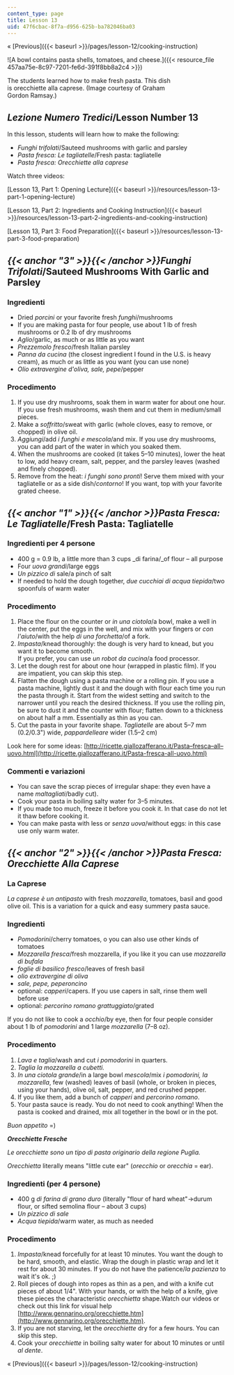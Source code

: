 ```yaml
---
content_type: page
title: Lesson 13
uid: 47f6cbac-8f7a-d956-625b-ba782046ba03
---
```


« [Previous]({{< baseurl >}}/pages/lesson-12/cooking-instruction)

![A bowl contains pasta shells, tomatoes, and cheese.]({{< resource_file 457aa75e-8c97-7201-fe6d-391f8bb8a2c4 >}})

The students learned how to make fresh pasta. This dish  
is orecchiette alla caprese. (Image courtesy of Graham  
Gordon Ramsay.)

_Lezione Numero Tredici_/Lesson Number 13
-----------------------------------------

In this lesson, students will learn how to make the following:

*   _Funghi trifolati_/Sauteed mushrooms with garlic and parsley
*   _Pasta fresca: Le tagliatelle_/Fresh pasta: tagliatelle
*   _Pasta fresca: Orecchiette alla caprese_

Watch three videos:

[Lesson 13, Part 1: Opening Lecture]({{< baseurl >}}/resources/lesson-13-part-1-opening-lecture)

[Lesson 13, Part 2: Ingredients and Cooking Instruction]({{< baseurl >}}/resources/lesson-13-part-2-ingredients-and-cooking-instruction)

[Lesson 13, Part 3: Food Preparation]({{< baseurl >}}/resources/lesson-13-part-3-food-preparation)

_{{< anchor "3" >}}{{< /anchor >}}Funghi Trifolati_/Sauteed Mushrooms With Garlic and Parsley
---------------------------------------------------------------------------------------------

### Ingredienti

*   Dried _porcini_ or your favorite fresh _funghi_/mushrooms
*   If you are making pasta for four people, use about 1 lb of fresh mushrooms or 0.2 lb of dry mushrooms
*   _Aglio_/garlic, as much or as little as you want
*   _Prezzemolo fresco_/fresh Italian parsley
*   _Panna da cucina_ (the closest ingredient I found in the U.S. is heavy cream), as much or as little as you want (you can use none)
*   _Olio extravergine d'oliva, sale, pepe_/pepper

### Procedimento

1.  If you use dry mushrooms, soak them in warm water for about one hour. If you use fresh mushrooms, wash them and cut them in medium/small pieces.
2.  Make a _soffritto_/sweat with garlic (whole cloves, easy to remove, or chopped) in olive oil.
3.  _Aggiungi_/add _i funghi e mescola_/and mix. If you use dry mushrooms, you can add part of the water in which you soaked them.
4.  When the mushrooms are cooked (it takes 5–10 minutes), lower the heat to low, add heavy cream, salt, pepper, and the parsley leaves (washed and finely chopped).
5.  Remove from the heat: _i funghi sono pronti_! Serve them mixed with your tagliatelle or as a side dish/_contorno_! If you want, top with your favorite grated cheese. 

_{{< anchor "1" >}}{{< /anchor >}}Pasta Fresca: Le Tagliatelle_/Fresh Pasta: Tagliatelle
----------------------------------------------------------------------------------------

### Ingredienti per 4 persone

*   400 g = 0.9 lb, a little more than 3 cups _di farina/_of flour – all purpose
*   Four _uova grandi_/large eggs
*   _Un pizzico di_ sale/a pinch of salt
*   If needed to hold the dough together, _due cucchiai di acqua tiepida_/two spoonfuls of warm water

### Procedimento

1.  Place the flour on the counter or _in una ciotola_/a bowl, make a well in the center, put the eggs in the well, and mix with your fingers or _con l'aiuto_/with the help _di una forchetta_/of a fork.
2.  _Impasta_/knead thoroughly: the dough is very hard to knead, but you want it to become smooth.  
    If you prefer, you can use _un robot da cucina_/a food processor.
3.  Let the dough rest for about one hour (wrapped in plastic film). If you are impatient, you can skip this step.
4.  Flatten the dough using a pasta machine or a rolling pin. If you use a pasta machine, lightly dust it and the dough with flour each time you run the pasta through it. Start from the widest setting and switch to the narrower until you reach the desired thickness. If you use the rolling pin, be sure to dust it and the counter with flour; flatten down to a thickness on about half a mm. Essentially as thin as you can.
5.  Cut the pasta in your favorite shape. _Tagliatelle_ are about 5–7 mm (0.2/0.3") wide, _pappardelleare_ wider (1.5–2 cm)

Look here for some ideas: [http://ricette.giallozafferano.it/Pasta–fresca–all–uovo.html](http://ricette.giallozafferano.it/Pasta-fresca-all-uovo.html)

### Commenti e variazioni

*   You can save the scrap pieces of irregular shape: they even have a name _maltagliati_/badly cut).
*   Cook your pasta in boiling salty water for 3–5 minutes.
*   If you made too much, freeze it before you cook it. In that case do not let it thaw before cooking it.
*   You can make pasta with less or _senza uova_/without eggs: in this case use only warm water.

_{{< anchor "2" >}}{{< /anchor >}}Pasta Fresca: Orecchiette Alla Caprese_
-------------------------------------------------------------------------

### **La Caprese**

_La caprese è un antipasto_ with fresh _mozzarella_, tomatoes, basil and good olive oil. This is a variation for a quick and easy summery pasta sauce.

### Ingredienti

*   _Pomodorini_/cherry tomatoes, o you can also use other kinds of tomatoes
*   _Mozzarella fresca_/fresh mozzarella, if you like it you can use _mozzarella di bufala_
*   _foglie di basilico fresco_/leaves of fresh basil
*   _olio extravergine di oliva_
*   _sale, pepe, peperoncino_
*   optional: _capperi_/capers. If you use capers in salt, rinse them well before use
*   optional: _percorino romano grattuggiato_/grated

If you do not like to cook a _occhio_/by eye, then for four people consider about 1 lb of _pomodorini_ and 1 large _mozzarella_ (7–8 oz).

### Procedimento

1.  _Lava e taglia_/wash and cut _i pomodorini_ in quarters.
2.  _Taglia la mozzarella a cubetti._
3.  _In una ciotola grande_/in a large bowl _mescola_/mix _i pomodorini, la mozzarella_, few (washed) leaves of basil (whole, or broken in pieces, using your hands), olive oil, salt, pepper, and red crushed pepper.
4.  If you like them, add a bunch of _capperi_ and _percorino romano_.
5.  Your pasta sauce is ready. You do not need to cook anything! When the pasta is cooked and drained, mix all together in the bowl or in the pot.

_Buon appetito_ =)

**_Orecchiette Fresche_**

_Le orecchiette sono un tipo di pasta originario della regione Puglia._

_Orecchietta_ literally means "little cute ear" (_orecchio_ or _orecchia_ \= ear).

### Ingredienti (per 4 persone)

*   400 g _di farina di grano duro_ (literally "flour of hard wheat"→durum flour, or sifted semolina flour – about 3 cups)
*   _Un pizzico di sale_
*   _Acqua tiepida_/warm water, as much as needed

### Procedimento

1.  _Impasta_/knead forcefully for at least 10 minutes. You want the dough to be hard, smooth, and elastic. Wrap the dough in plastic wrap and let it rest for about 30 minutes. If you do not have the patience/_la pazienza_ to wait it's ok. ;)
2.  Roll pieces of dough into ropes as thin as a pen, and with a knife cut pieces of about 1/4". With your hands, or with the help of a knife, give these pieces the characteristic _orecchietta_ shape.Watch our videos or check out this link for visual help [http://www.gennarino.org/orecchiette.htm](http://www.gennarino.org/orecchiette.htm).
3.  If you are not starving, let the _orecchiette_ dry for a few hours. You can skip this step.
4.  Cook your _orecchiette_ in boiling salty water for about 10 minutes or until _al dente_.

« [Previous]({{< baseurl >}}/pages/lesson-12/cooking-instruction)